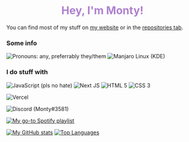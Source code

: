 <h1 align=center style="color: #ae81ce">Hey, I'm Monty!</h1>

You can find most of my stuff on [my website](https://monty.ga/) or in the [repositories tab](https://github.com/montylion?tab=repositories).

### Some info
![Pronouns: any, preferrably they/them](https://img.shields.io/static/v1?style=for-the-badge&label=PRONOUNS&message=any,%20preferrably%20they/them&color=ae81ce)
![Manjaro Linux (KDE)](https://img.shields.io/badge/Manjaro%20(KDE)-24242c?style=for-the-badge&logo=manjaro&logoColor=34BC5C)

### I do stuff with
![JavaScript (pls no hate)](https://img.shields.io/badge/javascript-%23323330.svg?style=for-the-badge&logo=javascript&logoColor=%23F7DF1E)
![Next JS](https://img.shields.io/badge/nextjs-%23000000.svg?style=for-the-badge&logo=next-dot-js&logoColor=white)
![HTML 5](https://img.shields.io/badge/html5-%23E34F26.svg?style=for-the-badge&logo=html5&logoColor=white)
![CSS 3](https://img.shields.io/badge/css3-%231572B6.svg?style=for-the-badge&logo=css3&logoColor=white)

![Vercel](https://img.shields.io/badge/vercel-%23000000.svg?style=for-the-badge&logo=vercel&logoColor=white)

![Discord (Monty#3581)](https://img.shields.io/badge/dynamic/json?color=7289da&logo=discord&logoColor=white&style=for-the-badge&label=Monty%233581&query=extPres&url=https%3A%2F%2Fapi.monty.ga%2Fapi%2Fdiscord%2Fpresence%3Fref%3DGitHub-profile)

[![My go-to Spotify playlist](https://img.shields.io/badge/My%20goto%20Spotify%20playlist-1ED760?style=for-the-badge&logo=spotify&logoColor=white)](https://open.spotify.com/playlist/5rx5PZoWqEeaoivwz350Ki?si=42f3ec6e4098402f)

[![My GitHub stats](https://github-readme-stats.vercel.app/api?username=montylion&count_private=true&theme=material-palenight&hide_border=true&custom_title=My%20sad%20and%20disappointing%20GitHub%20Stats)](https://github.com/montylion?tab=repositories)
[![Top Languages](https://github-readme-stats.vercel.app/api/top-langs/?username=montylion&theme=material-palenight&hide_border=true&custom_title=I%27m%20sorry,%20it%27s%20JavaScript)](https://github.com/montylion?tab=repositories&q=&type=&language=javascript&sort=)
